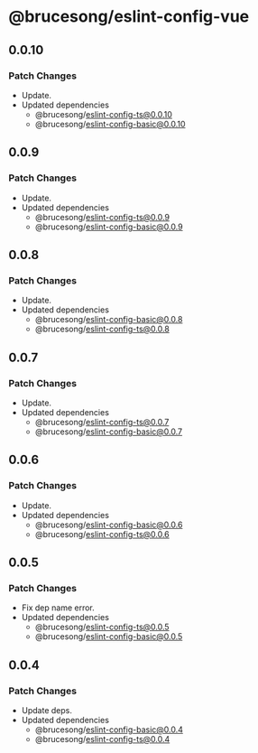 # @brucesong/eslint-config-vue

## 0.0.10

### Patch Changes

- Update.
- Updated dependencies
  - @brucesong/eslint-config-ts@0.0.10
  - @brucesong/eslint-config-basic@0.0.10

## 0.0.9

### Patch Changes

- Update.
- Updated dependencies
  - @brucesong/eslint-config-ts@0.0.9
  - @brucesong/eslint-config-basic@0.0.9

## 0.0.8

### Patch Changes

- Update.
- Updated dependencies
  - @brucesong/eslint-config-basic@0.0.8
  - @brucesong/eslint-config-ts@0.0.8

## 0.0.7

### Patch Changes

- Update.
- Updated dependencies
  - @brucesong/eslint-config-ts@0.0.7
  - @brucesong/eslint-config-basic@0.0.7

## 0.0.6

### Patch Changes

- Update.
- Updated dependencies
  - @brucesong/eslint-config-basic@0.0.6
  - @brucesong/eslint-config-ts@0.0.6

## 0.0.5

### Patch Changes

- Fix dep name error.
- Updated dependencies
  - @brucesong/eslint-config-ts@0.0.5
  - @brucesong/eslint-config-basic@0.0.5

## 0.0.4

### Patch Changes

- Update deps.
- Updated dependencies
  - @brucesong/eslint-config-basic@0.0.4
  - @brucesong/eslint-config-ts@0.0.4
